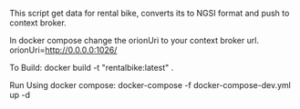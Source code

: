 This script get data for rental bike, converts its to NGSI format and push to context broker.

In docker compose change the orionUri to your context broker url.
orionUri=http://0.0.0.0:1026/

To Build:
docker build -t "rentalbike:latest" .

Run Using docker compose:
docker-compose -f docker-compose-dev.yml up -d